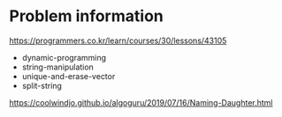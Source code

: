 # Problem information

<https://programmers.co.kr/learn/courses/30/lessons/43105>

- dynamic-programming
- string-manipulation
- unique-and-erase-vector
- split-string

<https://coolwindjo.github.io/algoguru/2019/07/16/Naming-Daughter.html>
